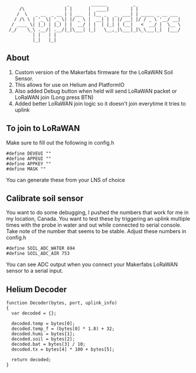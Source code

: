 ```
                       _        ______          _                 
     /\               | |      |  ____|        | |                
    /  \   _ __  _ __ | | ___  | |__ _   _  ___| | _____ _ __ ___ 
   / /\ \ | '_ \| '_ \| |/ _ \ |  __| | | |/ __| |/ / _ \ '__/ __|
  / ____ \| |_) | |_) | |  __/ | |  | |_| | (__|   <  __/ |  \__ \
 /_/    \_\ .__/| .__/|_|\___| |_|   \__,_|\___|_|\_\___|_|  |___/
          | |   | |                                               
          |_|   |_|                                               
```
## About
1. Custom version of the Makerfabs firmware for the LoRaWAN Soil Sensor. 
2. This allows for use on Helium and PlatformIO
3. Also added Debug button when held will send LoRaWAN packet or LoRaWAN join (Long press BTN)
4. Added better LoRaWAN join logic so it doesn't join everytime it tries to uplink

## To join to LoRaWAN
Make sure to fill out the following in config.h
```
#define DEVEUI ""
#define APPEUI ""
#define APPKEY ""
#define MASK ""
```
You can generate these from your LNS of choice

## Calibrate soil sensor
You want to do some debugging, I pushed the numbers that work for me in my location, Canada. You want to test these by triggering an uplink multiple times with the probe in water and out while connected to serial console. Take note of the number that seems to be stable. Adjust these numbers in config.h
```
#define SOIL_ADC_WATER 694
#define SOIL_ADC_AIR 753
```
You can see ADC output when you connect your Makerfabs LoRaWAN sensor to a serial input.

## Helium Decoder
```
function Decoder(bytes, port, uplink_info) 
{
  var decoded = {};
  
  decoded.temp = bytes[0];
  decoded.temp_f = (bytes[0] * 1.8) + 32;
  decoded.humi = bytes[1];
  decoded.soil = bytes[2];
  decoded.bat = bytes[3] / 10;
  decoded.tx = bytes[4] * 100 + bytes[5];
  
  return decoded;
}
```
